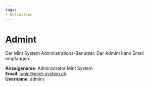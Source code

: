 ```yaml
---
tags:
- Definition
---
```

# Admint
Der Mint System Administrations-Benutzer. Der Admint kann Email empfangen.

**Anzeigename**: Administrator Mint System  
**Email**: login@mint-system.ch  
**Username**: admint  